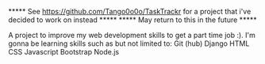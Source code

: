 ***** See https://github.com/Tango0o0o/TaskTrackr for a project that i've decided to work on instead *****
***** May return to this in the future *****

A project to improve my web development skills to get a part time job :).
I'm gonna be learning skills such as but not limited to:
  Git (hub)
  Django
  HTML
  CSS
  Javascript
  Bootstrap
  Node.js
